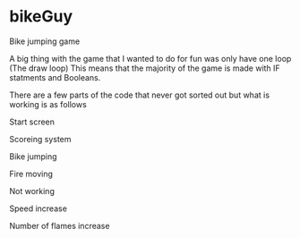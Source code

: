 # bikeGuy
Bike jumping game

A big thing with the game that I wanted to do for fun was only have one loop (The draw loop)
This means that the majority of the game is made with IF statments and Booleans.

There are a few parts of the code that never got sorted out but what is working is as follows

Start screen

Scoreing system

Bike jumping

Fire moving

Not working

Speed increase

Number of flames increase
